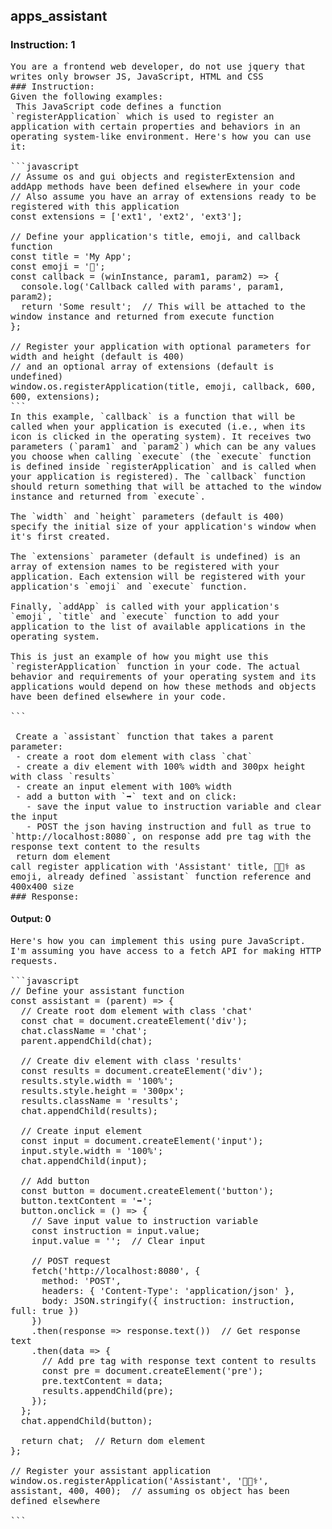 ## apps_assistant
### Instruction: 1
<pre style='text-wrap: wrap'>You are a frontend web developer, do not use jquery that writes only browser JS, JavaScript, HTML and CSS
### Instruction:
Given the following examples:
 This JavaScript code defines a function `registerApplication` which is used to register an application with certain properties and behaviors in an operating system-like environment. Here's how you can use it:

```javascript
// Assume os and gui objects and registerExtension and addApp methods have been defined elsewhere in your code
// Also assume you have an array of extensions ready to be registered with this application
const extensions = ['ext1', 'ext2', 'ext3']; 

// Define your application's title, emoji, and callback function
const title = 'My App';
const emoji = '🚀';
const callback = (winInstance, param1, param2) => {
  console.log('Callback called with params', param1, param2);
  return 'Some result';  // This will be attached to the window instance and returned from execute function
};

// Register your application with optional parameters for width and height (default is 400)
// and an optional array of extensions (default is undefined)
window.os.registerApplication(title, emoji, callback, 600, 600, extensions); 
```
In this example, `callback` is a function that will be called when your application is executed (i.e., when its icon is clicked in the operating system). It receives two parameters (`param1` and `param2`) which can be any values you choose when calling `execute` (the `execute` function is defined inside `registerApplication` and is called when your application is registered). The `callback` function should return something that will be attached to the window instance and returned from `execute`. 

The `width` and `height` parameters (default is 400) specify the initial size of your application's window when it's first created. 

The `extensions` parameter (default is undefined) is an array of extension names to be registered with your application. Each extension will be registered with your application's `emoji` and `execute` function. 

Finally, `addApp` is called with your application's `emoji`, `title` and `execute` function to add your application to the list of available applications in the operating system. 

This is just an example of how you might use this `registerApplication` function in your code. The actual behavior and requirements of your operating system and its applications would depend on how these methods and objects have been defined elsewhere in your code.

```

 Create a `assistant` function that takes a parent parameter:
 - create a root dom element with class `chat`
 - create a div element with 100% width and 300px height with class `results`
 - create an input element with 100% width
 - add a button with `➡️` text and on click:
   - save the input value to instruction variable and clear the input
   - POST the json having instruction and full as true to `http://localhost:8080`, on response add pre tag with the response text content to the results
 return dom element
call register application with 'Assistant' title, 👨🏽‍⚕️ as emoji, already defined `assistant` function reference and 400x400 size 
### Response:
</pre>
#### Output: 0
<pre style='text-wrap: wrap'>Here's how you can implement this using pure JavaScript. I'm assuming you have access to a fetch API for making HTTP requests. 

```javascript
// Define your assistant function
const assistant = (parent) => {
  // Create root dom element with class 'chat'
  const chat = document.createElement('div');
  chat.className = 'chat';
  parent.appendChild(chat);
  
  // Create div element with class 'results'
  const results = document.createElement('div');
  results.style.width = '100%';
  results.style.height = '300px';
  results.className = 'results';
  chat.appendChild(results);
  
  // Create input element
  const input = document.createElement('input');
  input.style.width = '100%';
  chat.appendChild(input);
  
  // Add button
  const button = document.createElement('button');
  button.textContent = '➡️';
  button.onclick = () => {
    // Save input value to instruction variable
    const instruction = input.value;
    input.value = '';  // Clear input
    
    // POST request
    fetch('http://localhost:8080', {
      method: 'POST',
      headers: { 'Content-Type': 'application/json' },
      body: JSON.stringify({ instruction: instruction, full: true })
    })
    .then(response => response.text())  // Get response text
    .then(data => {
      // Add pre tag with response text content to results
      const pre = document.createElement('pre');
      pre.textContent = data;
      results.appendChild(pre);
    });
  };
  chat.appendChild(button);
  
  return chat;  // Return dom element
};

// Register your assistant application
window.os.registerApplication('Assistant', '👨🏽‍⚕️', assistant, 400, 400);  // assuming os object has been defined elsewhere

```</pre>
